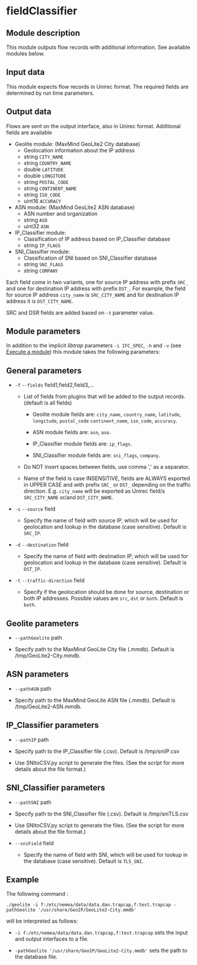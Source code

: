 # fieldClassifier

## Module description

This module outputs flow records with additional information. See available modules below.

## Input data

This module expects flow records in Unirec format. The required fields
are determined by run time parameters.

## Output data

Flows are sent on the output interface, also in Unirec format. Additional fields are available

* Geolite module: (MaxMind GeoLite2 City database)
    * Geolocation information about the IP address
    * string `CITY_NAME`
    * string `COUNTRY_NAME`
    * double `LATITUDE`
    * double `LONGITUDE`
    * string `POSTAL_CODE`
    * string `CONTINENT_NAME`
    * string `ISO_CODE`
    * uint16 `ACCURACY`
* ASN module: (MaxMind GeoLite2 ASN database)
    * ASN number and organization
    * string `ASO`
    * uint32 `ASN`
* IP_Classifier module:
    * Classification of IP address based on IP_Classifier database
    * string `IP_FLAGS`
* SNI_Classifier module:
    * Classification of SNI based on SNI_Classifier database
    * string `SNI_FLAGS`
    * string `COMPANY`

Each field come in two variants, one for source IP address with prefix `SRC_` and one for
destination IP address with prefix `DST_`. For example, the field for source IP address `city_name` is
`SRC_CITY_NAME` and for destination IP address it is `DST_CITY_NAME`.

SRC and DSR fields are added based on `-t` parameter value.

## Module parameters

In addition to the implicit *libtrap* parameters `-i IFC_SPEC`, `-h`
and `-v` (see [Execute a
module](https://github.com/CESNET/Nemea#try-out-nemea-modules)) this
module takes the following parameters:

## General parameters

* `-f` `--fields` field1,field2,field3,...

  * List of fields from plugins that will be added to the output records. (default is all fields)

    * Geolite module fields are: `city_name`, `country_name`, `latitude`, `longitude`, `postal_code`
      `continent_name`, `iso_code`, `accuracy`.

    * ASN module fields are: `asn`, `aso`.

    * IP_Classifier module fields are: `ip_flags`.

    * SNI_Classifier module fields are: `sni_flags`, `company`.

  * Do NOT insert spaces between fields, use comma ',' as a separator.

  * Name of the field is case INSENSITIVE, fields are ALWAYS exported in UPPER CASE and with prefix
    `SRC_` or `DST_` depending on the traffic direction. E.g. `city_name` will be exported as Unirec
    field/s `SRC_CITY_NAME` or/and `DST_CITY_NAME`.

* `-s` `--source` field

  * Specify the name of field with source IP, which will be used for geolocation and lookup in the database (case sensitive). Default is `SRC_IP`.

* `-d` `--destination` field

  * Specify the name of field with destination IP, which will be used for geolocation and lookup in the database (case sensitive). Default is `DST_IP`.

* `-t` `--traffic-direction` field

  * Specify if the geolocation should be done for source, destination or both IP addresses. Possible
    values are `src`, `dst` or `both`. Default is `both`.

## Geolite parameters

*  `--pathGeolite` path

  * Specify path to the MaxMind GeoLite City file (.mmdb). Default is /tmp/GeoLite2-City.mmdb.


## ASN parameters

*  `--pathASN` path

  * Specify path to the MaxMind GeoLite ASN file (.mmdb). Default is /tmp/GeoLite2-ASN.mmdb.

## IP_Classifier parameters

*  `--pathIP` path

  * Specify path to the IP_Classifier file (.csv). Default is /tmp/sniIP.csv

  * Use SNItoCSV.py script to generate the files. (See the script for more details about the file
  format.)

## SNI_Classifier parameters

*  `--pathSNI` path

  * Specify path to the SNI_Classifier file (.csv). Default is /tmp/sniTLS.csv

  * Use SNItoCSV.py script to generate the files. (See the script for more details about the file
  format.)

 * `--sniField` field

   * Specify the name of field with SNI, which will be used for lookup in the database (case
   sensitive). Default is `TLS_SNI`.


## Example
The following command :

`./geolite -i f:/etc/nemea/data/data.dan.trapcap,f:test.trapcap -pathGeolite '/usr/share/GeoIP/GeoLite2-City.mmdb'`

will be interpreted as follows:

* `-i f:/etc/nemea/data/data.dan.trapcap,f:test.trapcap`
  sets the input and output interfaces to a file.

* `-pathGeolite '/usr/share/GeoIP/GeoLite2-City.mmdb'` sets the path to the database file.
